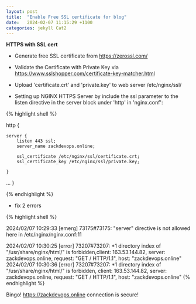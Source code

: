 ```yaml
---
layout: post
title:  "Enable Free SSL certificate for blog"
date:   2024-02-07 11:15:29 +1100
categories: jekyll Cat2
---
```



<b>HTTPS with SSL cert </b>

- Generate free SSL certificate from https://zerossl.com/

- Validate the Certificate with Private Key via https://www.sslshopper.com/certificate-key-matcher.html

- Upload 'certificate.crt' and 'private.key' to web server /etc/nginx/ssl/


- Setting up NGINX HTTPS Server by include the ssl parameter to the listen directive in the server block under 'http' in 'nginx.conf': 

{% highlight shell %}

http {

    server {
        listen 443 ssl;
        server_name zackdevops.online;

        ssl_certificate /etc/nginx/ssl/certificate.crt;
        ssl_certificate_key /etc/nginx/ssl/private.key;

    }
...
}

{% endhighlight %}

- fix 2 errors

{% highlight shell %}

2024/02/07 10:29:33 [emerg] 73175#73175: "server" directive is not allowed here in /etc/nginx/nginx.conf:11

2024/02/07 10:30:25 [error] 73207#73207: *1 directory index of "/usr/share/nginx/html/" is forbidden,client: 163.53.144.82, server: zackdevops.online, request: "GET / HTTP/1.1", host: "zackdevops.online"
2024/02/07 10:30:36 [error] 73207#73207: *1 directory index of "/usr/share/nginx/html/" is forbidden, client: 163.53.144.82, server: zackdevops.online, request: "GET / HTTP/1.1", host: "zackdevops.online"
{% endhighlight %}


Bingo! https://zackdevops.online connection is secure!



